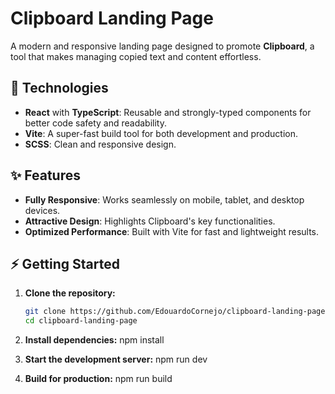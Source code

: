 # Clipboard Landing Page

A modern and responsive landing page designed to promote **Clipboard**, a tool that makes managing copied text and content effortless.

## 🚀 Technologies

- **React** with **TypeScript**: Reusable and strongly-typed components for better code safety and readability.
- **Vite**: A super-fast build tool for both development and production.
- **SCSS**: Clean and responsive design.

## ✨ Features

- **Fully Responsive**: Works seamlessly on mobile, tablet, and desktop devices.
- **Attractive Design**: Highlights Clipboard's key functionalities.
- **Optimized Performance**: Built with Vite for fast and lightweight results.

## ⚡ Getting Started

1. **Clone the repository:**

   ```bash
   git clone https://github.com/EdouardoCornejo/clipboard-landing-page.git
   cd clipboard-landing-page
   ```
   
2. **Install dependencies:**
   npm install

3. **Start the development server:**
  npm run dev

4. **Build for production:**
   npm run build
   

